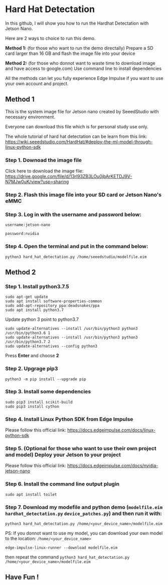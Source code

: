 # Hard Hat Detectation

In this github, I will show you how to run the Hardhat Detectation with Jetson Nano.

Here are 2 ways to choice to run this demo. 

**Method 1:** (for those who want to run the demo directally) Prepare a SD card larger than 16 GB and flash the image file into your device

**Method 2:** (for those who donnot want to waste time to download image and have access to google.com) Use command line to install dependencies

All the methods can let you fully experience Edge Impulse if you want to use your own account and project.

## Method 1

This is the system image file for Jetson nano created by SeeedStudio with necessary environment.

Everyone can download this file which is for personal study use only.

The whole tutorial of hard hat detectation can be learn from this link: https://wiki.seeedstudio.com/HardHat/#deploy-the-ml-model-through-linux-python-sdk

### Step 1. Downoad the image file

Click here to download the image file: https://drive.google.com/file/d/13rl93ZB3LOu0jbArKETDJ9V-N7MJw0uK/view?usp=sharing

### Step 2. Flash this image file into your SD card or Jetson Nano's eMMC

### Step 3. Log in with the username and password below:

    username:jetson-nano

    password:nvidia
    
### Step 4. Open the terminal and put in the command below:

    python3 hard_hat_detectation.py /home/seeedstudio/modelfile.eim
     
     
## Method 2

### Step 1. Install python3.7.5

    sudo apt-get update
    sudo apt install software-properties-common
    sudo add-apt-repository ppa:deadsnakes/ppa
    sudo apt install python3.7
    
    
Update python 3 point to python3.7

    sudo update-alternatives --install /usr/bin/python3 python3 /usr/bin/python3.6 1
    sudo update-alternatives --install /usr/bin/python3 python3 /usr/bin/python3.7 2
    sudo update-alternatives --config python3
    
Press **Enter** and choose **2**
    
### Step 2. Upgrage pip3
    
    python3 -m pip install --upgrade pip
    
### Step 3. Install some dependencies
    
    sudo pip3 install scikit-build
    sudo pip3 install cython
    
### Step 4. Install Linux Python SDK from Edge Impulse

Please follow this official link: https://docs.edgeimpulse.com/docs/linux-python-sdk
    
### Step 5. (Optional for those who want to use their own project and model) Deploy your Jetson to your project
    
Please follow this official link: https://docs.edgeimpulse.com/docs/nvidia-jetson-nano
    
### Step 6. Install the command line output plugin
    
    sudo apt install toilet
    
### Step 7. Download my modefile and python demo (```modelfile.eim``` ```hardhat_detectation.py``` ```device_patches.py```) and then run it with:
    
    python3 hard_hat_detectation.py /home/<your_device_name>/modelfile.eim
    
 PS: If you donnot want to use my model, you can download your own model to the location: ```/home/<your_device_name>```
    
    edge-impulse-linux-runner --download modelfile.eim
    
 then repeat the command ```python3 hard_hat_detectation.py /home/<your_device_name>/modelfile.eim```
    
 ## Have Fun !
    
    
